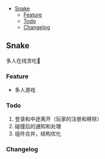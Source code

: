 - [Snake](#snake)
    - [Feature](#feature)
    - [Todo](#todo)
    - [Changelog](#changelog)

## Snake
多人在线贪吃🐍

### Feature
- 多人游戏

### Todo
1. 登录和中途离开（玩家的注册和移除）
2. 碰撞后的通知和处理
3. 组件合并，结构优化

### Changelog